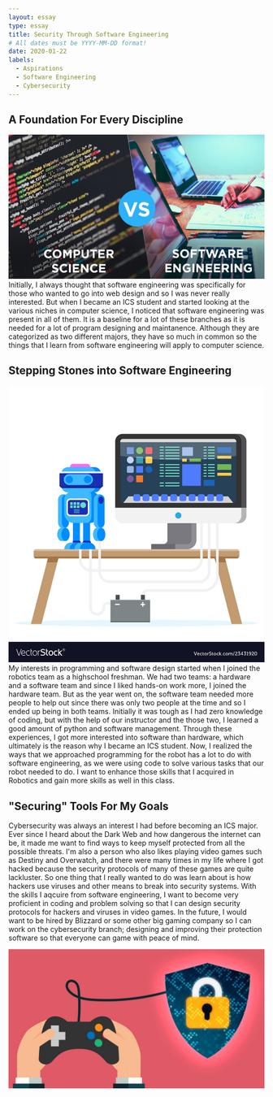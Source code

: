 ```yaml
---
layout: essay
type: essay
title: Security Through Software Engineering
# All dates must be YYYY-MM-DD format!
date: 2020-01-22
labels:
  - Aspirations
  - Software Engineering
  - Cybersecurity
---
```



## A Foundation For Every Discipline
<img class="ui large image" src="../images/Software-Computer.jpeg">
Initially, I always thought that software engineering was specifically for those who wanted to go into web design and so I was never really interested. But when I became an ICS student and started looking at the various niches in computer science, I noticed that software engineering was present in all of them. It is a baseline for a lot of these branches as it is needed for a lot of program designing and maintanence. Although they are categorized as two different majors, they have so much in common so the things that I learn from software engineering will apply to computer science. 

## Stepping Stones into Software Engineering

<img class="ui tiny left floated image" src="../images/RobotProgram.jpg">
My interests in programming and software design started when I joined the robotics team as a highschool freshman. We had two teams: a hardware and a software team and since I liked hands-on work more, I joined the hardware team. But as the year went on, the software team needed more people to help out since there was only two people at the time and so I ended up being in both teams. Initially it was tough as I had zero knowledge of coding, but with the help of our instructor and the those two, I learned a good amount of python and software management. Through these experiences, I got more interested into software than hardware, which ultimately is the reason why I became an ICS student. Now, I realized the ways that we approached programming for the robot has a lot to do with software engineering, as we were using code to solve various tasks that our robot needed to do. I want to enhance those skills that I acquired in Robotics and gain more skills as well in this class.

## "Securing" Tools For My Goals

Cybersecurity was always an interest I had before becoming an ICS major. Ever since I heard about the Dark Web and how dangerous the internet can be, it made me want to find ways to keep myself protected from all the possible threats. I'm also a person who also likes playing video games such as Destiny and Overwatch, and there were many times in my life where I got hacked because the security protocols of many of these games are quite lackluster. So one thing that I really wanted to do was learn about is how hackers use viruses and other means to break into security systems. With the skills I aqcuire from software engineering, I want to become very proficient in coding and problem solving so that I can design security protocols for hackers and viruses in video games. In the future, I would want to be hired by Blizzard or some other big gaming company so I can work on the cybersecurity branch; designing and improving their protection software so that everyone can game with peace of mind.

<img class="ui tiny right floated image" src="../images/CybersecurityGame.jpg">



